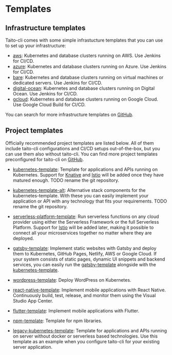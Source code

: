 # Templates

## Infrastructure templates

Taito-cli comes with some simple infrastucture templates that you can use to set up your infrastructure:

* [aws](https://github.com/TaitoUnited/taito-cli/tree/master/examples/zones/aws): Kubernetes and database clusters running on AWS. Use Jenkins for CI/CD.
* [azure](https://github.com/TaitoUnited/taito-cli/tree/master/examples/zones/azure): Kubernetes and database clusters running on Azure. Use Jenkins for CI/CD.
* [bare](https://github.com/TaitoUnited/taito-cli/tree/master/examples/zones/bare): Kubernetes and database clusters running on virtual machines or dedicated servers. Use Jenkins for CI/CD.
* [digital-ocean](https://github.com/TaitoUnited/taito-cli/tree/master/examples/zones/digital-ocean): Kubernetes and database clusters running on Digital Ocean. Use Jenkins for CI/CD.
* [gcloud](https://github.com/TaitoUnited/taito-cli/tree/master/examples/zones/gcloud): Kubernetes and database clusters running on Google Cloud. Use Google Cloud Build for CI/CD.

You can search for more infrastructure templates on [GitHub](TODO).

## Project templates

Officially recommended project templates are listed below. All of them include taito-cli configurations and CI/CD setups out-of-the-box, but you can use them also without taito-cli. You can find more project templates preconfigured for taito-cli on [GitHub](https://github.com/search?q=topic%3Ataito-template&type=Repositories).

* [kubernetes-template](https://github.com/TaitoUnited/kubernetes-template): Template for applications and APIs running on Kubernetes. Support for [Knative](https://pivotal.io/knative) and [Istio](https://istio.io/) will be added once they have matured enough. TODO rename the git repository.

* [kubernetes-template-alt](https://github.com/TaitoUnited/kubernetes-template-alt): Alternative stack components for the kubernetes-template. With these you can easily implement your application or API with any technology that fits your requirements. TODO rename the git repository.

* [serverless-platform-template](https://github.com/TaitoUnited/serverless-platform-template): Run serverless functions on any cloud provider using either the Serverless Framework or the full Serverless Platform. Support for [Istio](https://istio.io/) will be added later, making it possible to connect all your microservices together no matter where they are deployed.

* [gatsby-template](https://github.com/TaitoUnited/gatsby-template): Implement static websites with Gatsby and deploy them to Kubernetes, GitHub Pages, Netlify, AWS or Google Cloud. If your system consists of static pages, dynamic UI snippets and backend services, you can easily run the [gatsby-template](https://github.com/TaitoUnited/gatsby-template) alongside with the [kubernetes-template](https://github.com/TaitoUnited/kubernetes-template).

* [wordpress-template](https://github.com/TaitoUnited/wordpress-template): Deploy WordPress on Kubernetes.

* [react-native-template](https://github.com/TaitoUnited/react-native-template): Implement mobile applications with React Native. Continuously build, test, release, and monitor them using the Visual Studio App Center.

* [flutter-template](https://github.com/TaitoUnited/flutter-template): Implement mobile applications with Flutter.

* [npm-template](https://github.com/TaitoUnited/npm-template): Template for npm libraries.

* [legacy-kubernetes-template](https://github.com/TaitoUnited/legacy-kubernetes-template): Template for applications and APIs running on server without docker or serverless based technologies. Use this template as an example when you configure taito-cli for your existing server application.
